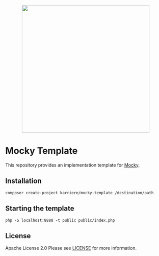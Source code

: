 <p align="center">
<a href="https://www.karriere.at/" target="_blank">
    <img width="400" src="http://www.kcdn.at/static/logomocky.png">
</a>
</p>


# Mocky Template
This repository provides an implementation template for [Mocky](https://github.com/karriereat/mocky).

## Installation

```
composer create-project karriere/mocky-template /destination/path
```

## Starting the template

```
php -S localhost:8888 -t public public/index.php
```

## License
Apache License 2.0 Please see [LICENSE](LICENSE) for more information.
